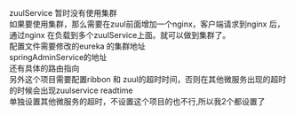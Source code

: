 zuulService 暂时没有使用集群<br>
如果要使用集群，那么需要在zuul前面增加一个nginx，客户端请求到nginx 后， 通过nginx 在负载到多个zuulService上面。就可以做到集群了。<br>
配置文件需要修改的eureka 的集群地址<br>
springAdminService的地址<br>
还有具体的路由指向<br>
另外这个项目需要配置ribbon 和 zuul的超时时间，否则在其他微服务出现的超时的时候会出现zuulservice readtime<br>
单独设置其他微服务的超时，不设置这个项目的也不行,所以我2个都设置了  <br> 
